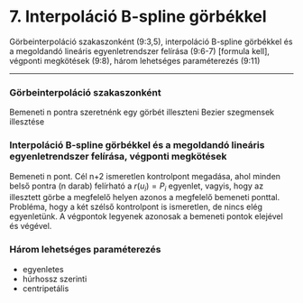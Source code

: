 # 7. Interpoláció B-spline görbékkel
Görbeinterpoláció szakaszonként (9:3,5), interpoláció B-spline görbékkel és a megoldandó lineáris
egyenletrendszer felírása (9:6-7) [formula kell], végponti megkötések (9:8), három lehetséges
paraméterezés (9:11)

---

### Görbeinterpoláció szakaszonként

Bemeneti n pontra szeretnénk egy görbét illeszteni
Bezier szegmensek illesztése

### Interpoláció B-spline görbékkel és a megoldandó lineáris egyenletrendszer felírása, végponti megkötések

Bemeneti n pont. Cél n+2 ismeretlen kontrolpont megadása, ahol minden belső pontra (n darab) felírható a $r(u_i)=P_i$ egyenlet, vagyis, hogy az illesztett görbe a megfelelő helyen azonos a megfelelő bemeneti ponttal. Probléma, hogy a két szélső kontrolpont is ismeretlen, de nincs elég egyenletünk. A végpontok legyenek azonosak a bemeneti pontok elejével és végével.

### Három lehetséges paraméterezés

- egyenletes
- húrhossz szerinti
- centripetális

